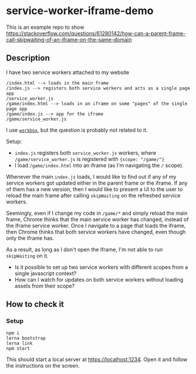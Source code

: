 # service-worker-iframe-demo

This is an example repo to show https://stackoverflow.com/questions/61280142/how-can-a-parent-frame-call-skipwaiting-of-an-iframe-on-the-same-domain

## Description

I have two service workers attached to my website

```
/index.html --> loads in the main frame
/index.js --> registers both service workers and acts as a single page app
/service_worker.js
/game/index.html --> loads in an iframe on some "pages" of the single page app
/game/index.js --> app for the iframe
/game/service_worker.js
```

I use [`workbox`](https://developers.google.com/web/tools/workbox), but the question is probably not related to it.

Setup:

- `index.js` registers both `service_worker.js` workers, where `/game/service_worker.js` is registered with `{scope: "/game/"}`
- I load `/game/index.html` into an iframe (as I'm navigating the `/` scope).

Whenever the main `index.js` loads, I would like to find out if any of my service workers got updated either in the parent frame or the iframe. If any of them has a new version, then I would like to present a UI to the user to reload the main frame after calling `skipWaiting` on the refreshed service workers.

Seemingly, even if I change my code in `/game/*` and simply reload the main frame, Chrome thinks that the main service worker has changed, instead of the iframe service worker. Once I navigate to a page that loads the iframe, then Chrome thinks that both service workers have changed, even though only the iframe has.

As a result, as long as I don't open the iframe, I'm not able to run `skipWaiting` on it.

- Is it possible to set up two service workers with different scopes from a single javascript context?
- How can I watch for updates on both service workers without loading assets from their scope?

## How to check it

### Setup

```
npm i
lerna bootstrap
lerna link
npm start
```

This should start a local server at [https://localhost:1234](https://localhost:1234). Open it and follow the instructions on the screen.